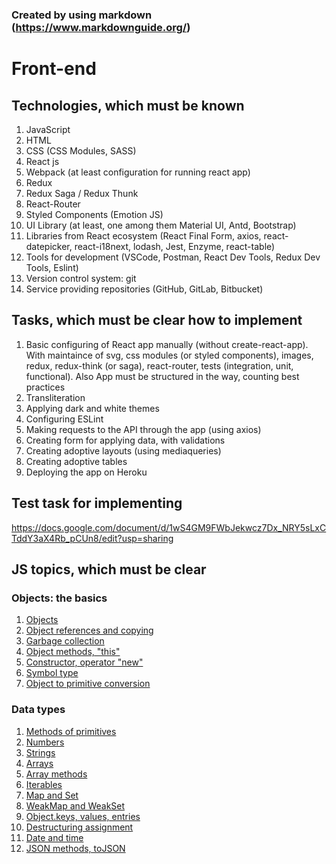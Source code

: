### Created by using markdown (https://www.markdownguide.org/)

# Front-end

## Technologies, which must be known

1. JavaScript
2. HTML
3. CSS (CSS Modules, SASS)
4. React js
5. Webpack (at least configuration for running react app)
6. Redux
7. Redux Saga / Redux Thunk
8. React-Router
9. Styled Components (Emotion JS)
10. UI Library (at least, one among them Material UI, Antd, Bootstrap)
11. Libraries from React ecosystem (React Final Form, axios, react-datepicker, react-i18next, lodash, Jest, Enzyme, react-table)
12. Tools for development (VSCode, Postman, React Dev Tools, Redux Dev Tools, Eslint)
13. Version control system: git
14. Service providing repositories (GitHub, GitLab, Bitbucket)

## Tasks, which must be clear how to implement

1. Basic configuring of React app manually (without create-react-app). With maintaince of svg, css modules (or styled components), images, redux, redux-think (or saga), react-router, tests (integration, unit, functional). Also App must be structured in the way, counting best practices
2. Transliteration
3. Applying dark and white themes
4. Configuring ESLint
5. Making requests to the API through the app (using axios)
6. Creating form for applying data, with validations
7. Creating adoptive layouts (using mediaqueries)
8. Creating adoptive tables
9. Deploying the app on Heroku

## Test task for implementing

https://docs.google.com/document/d/1wS4GM9FWbJekwcz7Dx_NRY5sLxCTddY3aX4Rb_pCUn8/edit?usp=sharing

## JS topics, which must be clear

### Objects: the basics

1. [Objects](https://javascript.info/object)
2. [Object references and copying](https://javascript.info/object-copy)
3. [Garbage collection](https://javascript.info/garbage-collection)
4. [Object methods, "this"](https://javascript.info/object-methods)
5. [Constructor, operator "new"](https://javascript.info/constructor-new)
6. [Symbol type](https://javascript.info/symbol)
7. [Object to primitive conversion](https://javascript.info/object-toprimitive)

### Data types

1. [Methods of primitives](https://javascript.info/primitives-methods)
2. [Numbers](https://javascript.info/number)
3. [Strings](https://javascript.info/string)
4. [Arrays](https://javascript.info/array)
5. [Array methods](https://javascript.info/array-methods)
6. [Iterables](https://javascript.info/iterable)
7. [Map and Set](https://javascript.info/map-set)
8. [WeakMap and WeakSet](https://javascript.info/weakmap-weakset)
9. [Object.keys, values, entries](https://javascript.info/keys-values-entries)
10. [Destructuring assignment](https://javascript.info/destructuring-assignment)
11. [Date and time](https://javascript.info/date)
12. [JSON methods, toJSON](https://javascript.info/json)

<!-- # Web course Magisoft Solutions

/lectures - лекции к занятиям

Условные обозначения:

- ⚠️ - настойчиво рекомендуем изучить
- 💵 - платный ресурс (но, как говорится, кто ищет, тот всегда найдет 😉 (ни на что не намекаем))
- 🎥 - видеоматериалы
- 📚🌐 - бумажные источники / интернет источники

## Дополнительная литература

### **HTML/CSS**

📚🌐 Книги/сайты:

1. ⚠️ [MDN HTML](https://developer.mozilla.org/ru/docs/Web/HTML)
2. ⚠️ [MDN CSS](https://developer.mozilla.org/ru/docs/Web/CSS)

🎥 Видео курсы:

1. [Udemy CSS&HTML 💵](https://www.udemy.com/course/design-and-develop-a-killer-website-with-html5-and-css3/)
2. [Udemy CSS&SASS 💵](https://www.udemy.com/course/advanced-css-and-sass/) ОЧЕНЬ РЕКОМЕНДУЕМ

### **JavaScript**

📚🌐 Книги/сайты:

1. ⚠️ [JS info](https://javascript.info/) (Исчерпывающий источник информации по JS)
2. ⚠️ [Learn JS](https://learn.javascript.ru/) (то же, что в пункте 1, но на русском языке)
3. дэвид флэнаган javascript. подробное руководство 7-е издание (для тех, кому не хватило исчерпывающего источника)
4. [You don't know JS 💵](https://github.com/azat-io/you-dont-know-js-ru) - читать лучше на английском, рекомендуется приступать только после освоения js info (смотреть 1й пункт)

🎥 Видео курсы:

1. [Udemy JS 💵](https://www.udemy.com/course/the-complete-javascript-course/)

### **React**

📚🌐 Книги/сайты:

1. ⚠️ [Официальная дока реакта](https://ru.reactjs.org/docs/hello-world.html) (React) Обязательны для изучения разделы: "Основные понятия", "Хуки"
2. ⚠️ [Официальная дока редакса](https://redux.js.org/advanced/advanced-tutorial), https://redux.js.org/basics/basic-tutorial (Redux) ⚠️ Обязательны для изучения разделы: "Basic tutorial", "Advanced tutorial".

🎥 Видео курсы:

1. ⚠️ [Бесплатный курс по редаксу от создателя редакса](https://egghead.io/courses/getting-started-with-redux) (курс от создателя редакса)
2. [Udemy React&Redux 💵](https://www.udemy.com/course/react-the-complete-guide-incl-redux/)

### **Node JS**

📚🌐 Книги/сайты:

1. [Гайды на официальном сайте ноды](https://nodejs.org/en/docs/guides/)
2. [Начало работы с Express JS](https://expressjs.com/ru/starter/installing.html)
3. [Рукаводство по Express JS](https://expressjs.com/ru/guide/routing.html)

🎥 Видео курсы:

1. [Udemy NodeJS for begginers 💵](https://www.udemy.com/course/the-complete-nodejs-developer-course-2/) для начала
2. [Udemy Advenced Node JS 💵](https://www.udemy.com/course/advanced-node-for-developers/) ~~для конца~~ продвинутые темы
3. [Udemy MongoDB 💵](https://www.udemy.com/course/mongodb-the-complete-developers-guide/) -->
